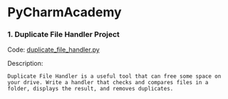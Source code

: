 # PyCharmAcademy

### 1. Duplicate File Handler Project
Code: [duplicate_file_handler.py](Duplicate_file_Handler/duplicate_file_handler.py)

Description:

`
Duplicate File Handler is a useful tool that can free some space on your drive. Write a handler that checks and compares files in a folder, displays the result, and removes duplicates.
`
